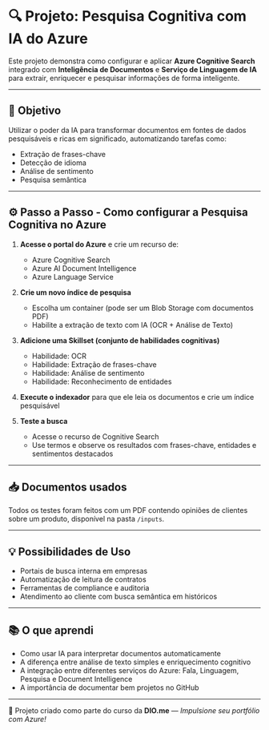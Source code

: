 # 🔍 Projeto: Pesquisa Cognitiva com IA do Azure

Este projeto demonstra como configurar e aplicar **Azure Cognitive Search** integrado com **Inteligência de Documentos** e **Serviço de Linguagem de IA** para extrair, enriquecer e pesquisar informações de forma inteligente.

---

## 🎯 Objetivo

Utilizar o poder da IA para transformar documentos em fontes de dados pesquisáveis e ricas em significado, automatizando tarefas como:

- Extração de frases-chave  
- Detecção de idioma  
- Análise de sentimento  
- Pesquisa semântica

---

## ⚙️ Passo a Passo - Como configurar a Pesquisa Cognitiva no Azure

1. **Acesse o portal do Azure** e crie um recurso de:
   - Azure Cognitive Search
   - Azure AI Document Intelligence
   - Azure Language Service

2. **Crie um novo índice de pesquisa**
   - Escolha um container (pode ser um Blob Storage com documentos PDF)
   - Habilite a extração de texto com IA (OCR + Análise de Texto)

3. **Adicione uma Skillset (conjunto de habilidades cognitivas)**
   - Habilidade: OCR
   - Habilidade: Extração de frases-chave
   - Habilidade: Análise de sentimento
   - Habilidade: Reconhecimento de entidades

4. **Execute o indexador** para que ele leia os documentos e crie um índice pesquisável

5. **Teste a busca**
   - Acesse o recurso de Cognitive Search
   - Use termos e observe os resultados com frases-chave, entidades e sentimentos destacados

---

## 📥 Documentos usados

Todos os testes foram feitos com um PDF contendo opiniões de clientes sobre um produto, disponível na pasta `/inputs`.

---

## 💡 Possibilidades de Uso

- Portais de busca interna em empresas  
- Automatização de leitura de contratos  
- Ferramentas de compliance e auditoria  
- Atendimento ao cliente com busca semântica em históricos

---

## 📚 O que aprendi

- Como usar IA para interpretar documentos automaticamente  
- A diferença entre análise de texto simples e enriquecimento cognitivo  
- A integração entre diferentes serviços do Azure: Fala, Linguagem, Pesquisa e Document Intelligence  
- A importância de documentar bem projetos no GitHub

---

📌 Projeto criado como parte do curso da **DIO.me** — _Impulsione seu portfólio com Azure!_
